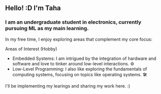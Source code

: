 ## Hello! :D I'm Taha

### I am an undergraduate student in electronics, currently pursuing ML as my main learning. 

In my free time, I enjoy exploring areas that complement my core focus:

Areas of Interest (Hobby)
*   Embedded Systems: I am intrigued by the integration of hardware and software and love to tinker around low-level interactions. ⚙️
*   Low-Level Programming: I also like exploring the fundamentals of computing systems, focusing on topics like operating systems. 🛠️

I'll be implementing my learings and sharing my work here. :)




